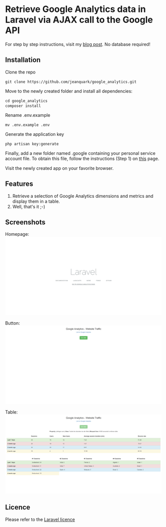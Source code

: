 # Retrieve Google Analytics data in Laravel via AJAX call to the Google API

For step by step instructions, visit my [blog post](http://www.jmkleger.com/post/retrieve-analytics-data-in-laravel-via-ajax-call-to-the-google-api).
No database required!


## Installation

Clone the repo
```
git clone https://github.com/jeanquark/google_analytics.git
```

Move to the newly created folder and install all dependencies:
```
cd google_analytics
composer install
```

Rename .env.example
```
mv .env.example .env
```

Generate the application key 
```
php artisan key:generate
```

Finally, add a new folder named .google containing your personal service account file. To obtain this file, follow the instructions (Step 1) on [this](https://developers.google.com/analytics/devguides/reporting/core/v3/quickstart/service-php) page.

Visit the newly created app on your favorite browser.

## Features
1. Retrieve a selection of Google Analytics dimensions and metrics and display them in a table.
2. Well, that's it ;-)

## Screenshots

Homepage:
![homepage](https://github.com/jeanquark/google-analytics/raw/master/public/homepage.png "Homepage")

Button:
![analytics](https://github.com/jeanquark/google-analytics/raw/master/public/analytics.png "analytics")

Table:
![table](https://github.com/jeanquark/google-analytics/raw/master/public/table.png "table")

## Licence

Please refer to the [Laravel licence](https://opensource.org/licenses/MIT)